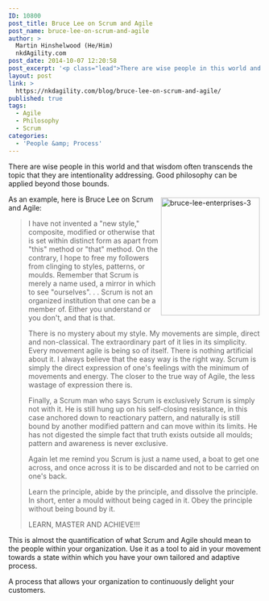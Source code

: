 ```yaml
---
ID: 10800
post_title: Bruce Lee on Scrum and Agile
post_name: bruce-lee-on-scrum-and-agile
author: >
  Martin Hinshelwood (He/Him)
  nkdAgility.com
post_date: 2014-10-07 12:20:58
post_excerpt: '<p class="lead">There are wise people in this world and that wisdom often transcends the topic that they are intentionality addressing. Good philosophy can be applied beyond those bounds. As an example, here is Bruce Lee on Scrum and Agile...</p>'
layout: post
link: >
  https://nkdagility.com/blog/bruce-lee-on-scrum-and-agile/
published: true
tags:
  - Agile
  - Philosophy
  - Scrum
categories:
  - 'People &amp; Process'
---
```

<p class="lead">There are wise people in this world and that wisdom often transcends the topic that they are intentionality addressing. Good philosophy can be applied beyond those bounds.</p>
<p><img title="bruce-lee-enterprises-3" style="border-top: 0px; border-right: 0px; background-image: none; border-bottom: 0px; float: right; padding-top: 0px; padding-left: 0px; border-left: 0px; margin: 5px; display: inline; padding-right: 0px" border="0" alt="bruce-lee-enterprises-3" src="http://nakedalmweb.wpengine.com/wp-content/uploads/2014/10/bruce-lee-enterprises-3.jpg" width="196" align="right" height="234"/>As an example, here is Bruce Lee on Scrum and Agile:</p>
<blockquote><p>I have not invented a "new style," composite, modified or otherwise that is set within distinct form as apart from "this" method or "that" method. On the contrary, I hope to free my followers from clinging to styles, patterns, or moulds. Remember that Scrum is merely a name used, a mirror in which to see "ourselves". . . Scrum is not an organized institution that one can be a member of. Either you understand or you don't, and that is that.</p>
<p>There is no mystery about my style. My movements are simple, direct and non-classical. The extraordinary part of it lies in its simplicity. Every movement agile is being so of itself. There is nothing artificial about it. I always believe that the easy way is the right way. Scrum is simply the direct expression of one's feelings with the minimum of movements and energy. The closer to the true way of Agile, the less wastage of expression there is.</p>
<p>Finally, a Scrum man who says Scrum is exclusively Scrum is simply not with it. He is still hung up on his self-closing resistance, in this case anchored down to reactionary pattern, and naturally is still bound by another modified pattern and can move within its limits. He has not digested the simple fact that truth exists outside all moulds; pattern and awareness is never exclusive.</p>
<p>Again let me remind you Scrum is just a name used, a boat to get one across, and once across it is to be discarded and not to be carried on one's back.</p>
<p>Learn the principle, abide by the principle, and dissolve the principle. In short, enter a mould without being caged in it. Obey the principle without being bound by it.</p>
<p>LEARN, MASTER AND ACHIEVE!!!</p>
</blockquote>
<p>This is almost the quantification of what Scrum and Agile should mean to the people within your organization. Use it as a tool to aid in your movement towards a state within which you have your own tailored and adaptive process.</p>
<p>A process that allows your organization to continuously delight your customers.</p>
